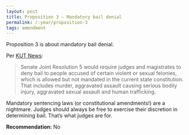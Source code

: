 ```yaml
---
layout: post
title: Proposition 3 – Mandatory bail denial
permalink: /:year/proposition-3
tags: amendment
---
```


Proposition 3 is about mandatory bail denial.

Per [KUT News][KU]:

> Senate Joint Resolution 5 would require judges and magistrates to deny bail to
> people accused of certain violent or sexual felonies, which is allowed but not
> mandated in the current state constitution. That includes murder, aggravated
> assault causing serious bodily injury, aggravated sexual assault and human
> trafficking.

Mandatory sentencing laws (or constitutional amendments!) are a nightmare.
Judges should always be free to exercise their discretion in determining bail.
That’s what judges are for.

**Recommendation:** No

[KU]: https://www.kut.org/2025-10-15/your-guide-to-all-17-of-texas-proposed-constitutional-amendments-on-the-ballot-this-november
